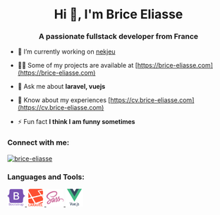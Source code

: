 <h1 align="center">Hi 👋, I'm Brice Eliasse</h1>
<h3 align="center">A passionate fullstack developer from France</h3>

- 🔭 I’m currently working on [nekjeu](https://nekjeu.fr)

- 👨‍💻 Some of my projects are available at [https://brice-eliasse.com](https://brice-eliasse.com)

- 💬 Ask me about **laravel, vuejs**

- 📄 Know about my experiences [https://cv.brice-eliasse.com](https://cv.brice-eliasse.com)

- ⚡ Fun fact **I think I am funny sometimes**

<h3 align="left">Connect with me:</h3>
<p align="left">
<a href="https://linkedin.com/in/brice-eliasse" target="blank"><img align="center" src="https://raw.githubusercontent.com/rahuldkjain/github-profile-readme-generator/master/src/images/icons/Social/linked-in-alt.svg" alt="brice-eliasse" height="30" width="40" /></a>
</p>

<h3 align="left">Languages and Tools:</h3>
<p align="left"> <a href="https://getbootstrap.com" target="_blank" rel="noreferrer"> <img src="https://raw.githubusercontent.com/devicons/devicon/master/icons/bootstrap/bootstrap-plain-wordmark.svg" alt="bootstrap" width="40" height="40"/> </a> <a href="https://laravel.com/" target="_blank" rel="noreferrer"> <img src="https://raw.githubusercontent.com/devicons/devicon/master/icons/laravel/laravel-plain-wordmark.svg" alt="laravel" width="40" height="40"/> </a> <a href="https://sass-lang.com" target="_blank" rel="noreferrer"> <img src="https://raw.githubusercontent.com/devicons/devicon/master/icons/sass/sass-original.svg" alt="sass" width="40" height="40"/> </a> <a href="https://vuejs.org/" target="_blank" rel="noreferrer"> <img src="https://raw.githubusercontent.com/devicons/devicon/master/icons/vuejs/vuejs-original-wordmark.svg" alt="vuejs" width="40" height="40"/> </a> </p>
